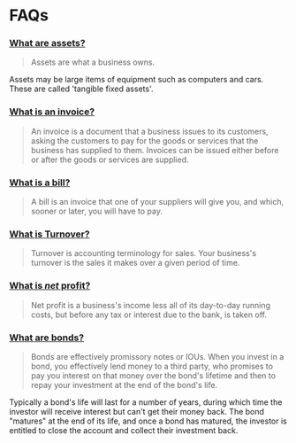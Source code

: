 # FAQs


### [What are assets?](https://www.freeagent.com/glossary/assets/)
> Assets are what a business owns.

Assets may be large items of equipment such as computers and cars. These are called 'tangible fixed assets'.

### [What is an invoice?](https://www.freeagent.com/glossary/invoice/)

> An invoice is a document that a business issues to its customers, asking the customers to pay for the goods or services that the business has supplied to them. Invoices can be issued either before or after the goods or services are supplied.

### [What is a bill?](https://www.freeagent.com/glossary/bill/)

> A bill is an invoice that one of your suppliers will give you, and which, sooner or later, you will have to pay.

### [What is Turnover?](https://www.freeagent.com/glossary/turnover/)

> Turnover is accounting terminology for sales. Your business's turnover is the sales it makes over a given period of time.

### [What is *net* profit?](https://www.freeagent.com/glossary/net-profit/)

> Net profit is a business's income less all of its day-to-day running costs, but before any tax or interest due to the bank, is taken off.

### [What are bonds?](https://www.freeagent.com/glossary/bonds/)

> Bonds are effectively promissory notes or IOUs. When you invest in a bond, you effectively lend money to a third party, who promises to pay you interest on that money over the bond's lifetime and then to repay your investment at the end of the bond's life.

Typically a bond's life will last for a number of years, during which time the investor will receive interest but can't get their money back. The bond "matures" at the end of its life, and once a bond has matured, the investor is entitled to close the account and collect their investment back.